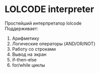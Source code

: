 # LOLCODE interpreter
Простейший интерпретатор lolcode  
Поддерживает:  
1. Арифметику
2. Логические операторы (AND/OR/NOT)
3. Работу со строками
4. Вывод на экран
5. if-then-else
6. for/while циклы
